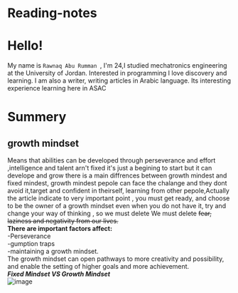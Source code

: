 # Reading-notes
# Hello!
My name is  `Rawnaq Abu Rumman `, I'm 24,I studied mechatronics
engineering at the University of Jordan. Interested in programming
I love discovery and learning. I am also a writer, writing articles
in Arabic language. Its interesting experience learning here in ASAC
# Summery 
## growth mindset
Means that abilities can be developed through perseverance and effort ,intelligence and talent arn't fixed it's just a begining to start but it can develope and grow there is a main diffrences between growth mindest and fixed mindest, growth mindest pepole can face the chalange and they dont avoid it,target and confident in theirself, learning from other pepole,Actually the article indicate to very important point , you must get ready, and choose to be the owner of a growth mindset even when you do not have it, try and change your way of thinking , so we must delete We must delete ~~fear, laziness and negativity from our lives.~~\
**There are important factors affect:**\
-Perseverance\
-gumption traps\
-maintaining a growth mindset.  
The growth mindset can open pathways to more creativity and possibility, and enable the setting of higher goals and more achievement.\
***Fixed Mindset  VS  Growth Mindset***\
![image](https://irp-cdn.multiscreensite.com/069d5d93/dms3rep/multi/fixed.png)
